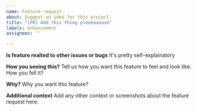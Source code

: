 ```yaml
---
name: Feature request
about: Suggest an idea for this project
title: "[FR] Add this thing pleeeaaaase"
labels: enhancement
assignees: ''

---
```


**Is feature realted to other issues or bugs**
It's pretty self-explainatory

**How you seeing this?**
Tell us how you want this feature to feel and look like.
How you fell it?

**Why?**
Why you want this feature?

**Additional context**
Add any other context or screenshots about the feature request here.
